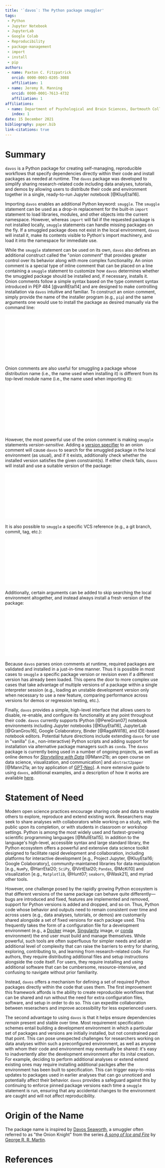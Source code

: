 ```yaml
---
title: '`davos`: The Python package smuggler'
tags:
 - Python
 - Jupyter Notebook
 - JupyterLab
 - Google Colab
 - Reproducibility
 - package-management
 - import
 - install
 - pip
authors:
 - name: Paxton C. Fitzpatrick
   orcid: 0000-0003-0205-3088
   affiliation: 1
 - name: Jeremy R. Manning
   orcid: 0000-0001-7613-4732
   affiliation: 1
affiliations:
 - name: Department of Psychological and Brain Sciences, Dartmouth College
   index: 1
date: 15 December 2021
bibliography: paper.bib
link-citations: true
---
```



# Summary

`davos` is a Python package for creating self-managing, reproducible workflows that specify dependencies directly within 
their code and install packages as needed at runtime. The `davos` package was developed to simplify sharing 
research-related code including data analyses, tutorials, and demos by allowing users to distribute their code and 
environment together in a single, ready-to-run Jupyter notebook [@KluyEtal16].

Importing `davos` enables an additional Python keyword: `smuggle`. The `smuggle` statement can be used as a drop-in 
replacement for the built-in `import` statement to load libraries, modules, and other objects into the current 
namespace. However, whereas `import` will fail if the requested package is not installed locally, `smuggle` statements 
can handle missing packages on the fly. If a smuggled package does not exist in the local environment, `davos` 
will install it, make its contents visible to Python's import machinery, and load it into the namespace for immediate 
use.

While the `smuggle` statement can be used on its own, `davos` also defines an additional construct called the "*onion 
comment*" that provides greater control over its behavior along with more complex functionality. An onion comment is a 
special type of inline comment that can be placed on a line containing a `smuggle` statement to customize how `davos` 
determines whether the smuggled package should be installed and, if necessary, installs it. Onion comments follow a 
simple syntax based on the type comment syntax introduced in PEP 484 [@vanREtal14] and are designed to make controlling 
installation via `davos` intuitive and familiar. To construct an onion comment, simply provide the name of the installer 
program (e.g., `pip`) and the same arguments one would use to install the package as desired manually via the command 
line:

![](snippets/snippet1.pdf)

Onion comments are also useful for smuggling a package whose distribution name (i.e., the name used when installing it) 
is different from its top-level module name (i.e., the name used when importing it):

![](snippets/snippet2.pdf)

However, the most powerful use of the onion comment is making `smuggle` statements *version-sensitive*. Adding a 
[version specifier](https://www.python.org/dev/peps/pep-0440/#version-specifiers) to an onion comment will cause `davos`
to search for the smuggled package in the local environment (as usual), and if it exists, additionally check whether 
the installed version satisfies the given constraint(s). If either check fails, `davos` will install and use a suitable 
version of the package:

![](snippets/snippet3.pdf)

It is also possible to `smuggle` a specific VCS reference (e.g., a git branch, commit, tag, etc.):

![](snippets/snippet4.pdf)

Additionally, certain arguments can be added to skip searching the local environment altogether, and instead always 
install a fresh version of the package:

![](snippets/snippet5.pdf)

Because `davos` parses onion comments at runtime, required packages are validated and installed in a just-in-time 
manner. Thus it is possible in most cases to `smuggle` a specific package version or revision even if a different 
version has already been loaded. This opens the door to more complex use cases that take advantage of multiple versions 
of a package within a single interpreter session (e.g., loading an unstable development version only when necessary to 
use a new feature, comparing performance across versions for demos or regression testing, etc.).

Finally, `davos` provides a simple, high-level interface that allows users to disable, re-enable, and configure its 
functionality at any point throughout their code. `davos` currently supports IPython [@PereGran07] notebook environments 
including Jupyter notebooks [@KluyEtal16], JupyterLab [@GranGrou16], Google Colaboratory, Binder [@RagaWill18], and 
IDE-based notebook editors. Potential future directions include extending `davos` for use in "vanilla" (i.e., 
non-interactive) Python scripts and adding support for installation via alternative package managers such as `conda`. 
The `davos` package is currently being used in a number of ongoing projects, as well as online demos for 
[*Storytelling with Data*](https://github.com/ContextLab/storytelling-with-data) [@Mann21b\; an open course on data 
science, visualization, and communication] and `abstract2paper` [@Mann21a\; an toy application of 
[GPT-Neo](https://github.com/EleutherAI/gpt-neo)]. A more extensive guide to using `davos`, additional examples, and a 
description of how it works are available [here](https://github.com/ContextLab/davos).


# Statement of Need

Modern open science practices encourage sharing code and data to enable others to explore, reproduce and extend existing
work. Researchers may seek to share analyses with collaborators while working on a study, with the public upon its 
completion, or with students in classroom or workshop settings. Python is among the most widely used and fastest-growing 
scientific programming languages [@MullEtal15]. In addition to the language's high-level, accessible syntax and large 
standard library, the Python ecosystem offers a powerful and extensive data science toolkit designed to facilitate rapid 
development and collaboration, including platforms for interactive development [e.g., Project Jupyter, @KluyEtal16\; 
Google Colaboratory], community-maintained libraries for data manipulation [e.g., `NumPy`, @HarrEtal20; `SciPy`, 
@VirtEtal20; `Pandas`, @McKi10] and visualization [e.g., `Matplotlib`, @Hunt07; `seaborn`, @Wask21], and myriad other 
tools. 

However, one challenge posed by the rapidly growing Python ecosystem is that different versions of the same package can 
behave quite differently&mdash;bugs are introduced and fixed, features are implemented and removed, support for Python 
versions is added and dropped, and so on. Thus, Python code whose behavior and outputs need to remain consistent over 
time and across users (e.g., data analyses, tutorials, or demos) are customarily shared alongside a set of fixed 
versions for each package used. This frequently takes the form of a configuration file for a development environment 
(e.g., a [Docker](https://www.docker.com/) image, [Singularity](https://sylabs.io/singularity/) image, or 
[conda](https://docs.conda.io/en/latest/) environment) the end user must build and manage themselves. While powerful,
such tools are often superfluous for simpler needs and add an additional level of complexity that can raise the 
barriers to entry for sharing, exploring, contributing to, and learning from research-related code. For authors, they 
require distributing additional files and setup instructions alongside the code itself. For users, they require 
installing and using additional software that can be cumbersome, resource-intensive, and confusing to navigate without 
prior familiarity.

Instead, `davos` offers a mechanism for defining a set of required Python packages directly within the code that uses 
them. The first improvement this framework affords is the ability to create reproducible workflows that can be shared 
and run without the need for extra configuration files, software, and setup in order to do so. This can expedite 
collaboration between reserachers and improve accessibility for less experienced users.

The second advantage to using `davos` is that it helps ensure dependencies *remain* present and stable over time. Most 
requirement specification schemes entail building a development environment in which a particular set of packages and 
versions are initially installed, but not constrained past that point. This can pose unexpected challenges for 
researchers working on data analyses within such a preconfigured environment, as well as anyone with whom their code and 
environment may eventually be shared: it's easy to inadvertently alter the development environment after its inital 
creation. For example, deciding to perform additional analyses or extend extend existing ones may require installing 
additional packges after the environment has been built to specification. This can trigger easy-to-miss updates to 
packages used in earlier analyses that can go unnoticed and potentially affect their behavior. `davos` provides a 
safeguard against this by continuing to enforce pinned package versions each time a `smuggle` statement is run, 
ensuring that any accidental changes to the environment are caught and will not affect reproducibility.


# Origin of the Name

The package name is inspired by [Davos Seaworth](https://en.wikipedia.org/wiki/Davos_Seaworth), a smuggler often 
referred to as "the Onion Knight" from the series
[*A song of Ice and Fire*](https://en.wikipedia.org/wiki/A_Song_of_Ice_and_Fire) by 
[George R. R. Martin](https://en.wikipedia.org/wiki/George_R._R._Martin).


# References
